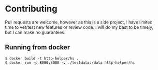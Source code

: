 # Contributing

Pull requests are welcome, however as this is a side project, I have limited time to vet/test new
features or review code.  I will do my best to be timely, but I can make no guarantees.

## Running from docker

```shell
$ docker build -t http-helper/hs .
$ docker run -p 8000:8000 -v ./testdata:/data http-helper/hs
```
